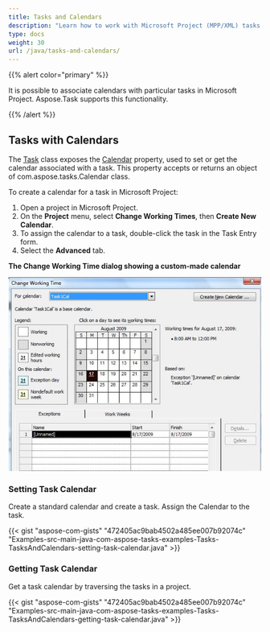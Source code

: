 ```yaml
---
title: Tasks and Calendars
description: "Learn how to work with Microsoft Project (MPP/XML) tasks and calendars using Aspose.Tasks for Java."
type: docs
weight: 30
url: /java/tasks-and-calendars/
---
```


{{% alert color="primary" %}} 

It is possible to associate calendars with particular tasks in Microsoft Project. Aspose.Task supports this functionality.

{{% /alert %}} 
## **Tasks with Calendars**
The [Task](https://apireference.aspose.com/tasks/java/com.aspose.tasks/Task/) class exposes the [Calendar](https://apireference.aspose.com/tasks/java/com.aspose.tasks/Calendar/) property, used to set or get the calendar associated with a task. This property accepts or returns an object of com.aspose.tasks.Calendar class.

To create a calendar for a task in Microsoft Project:

1. Open a project in Microsoft Project.
2. On the **Project** menu, select **Change Working Times**, then **Create New Calendar**.
3. To assign the calendar to a task, double-click the task in the Task Entry form.
4. Select the **Advanced** tab.

**The Change Working Time dialog showing a custom-made calendar** 

![changing working time in resource calendar in Microsoft Project](tasks-and-calendars_1.png)
### **Setting Task Calendar**
Create a standard calendar and create a task. Assign the Calendar to the task.

{{< gist "aspose-com-gists" "472405ac9bab4502a485ee007b92074c" "Examples-src-main-java-com-aspose-tasks-examples-Tasks-TasksAndCalendars-setting-task-calendar.java" >}}
### **Getting Task Calendar**
Get a task calendar by traversing the tasks in a project.

{{< gist "aspose-com-gists" "472405ac9bab4502a485ee007b92074c" "Examples-src-main-java-com-aspose-tasks-examples-Tasks-TasksAndCalendars-getting-task-calendar.java" >}}
